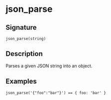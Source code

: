 # json_parse

## Signature

`json_parse(string)`

## Description

Parses a given JSON string into an object.

## Examples

```
json_parse('{"foo":"bar"}') == { foo: 'bar' }
```
